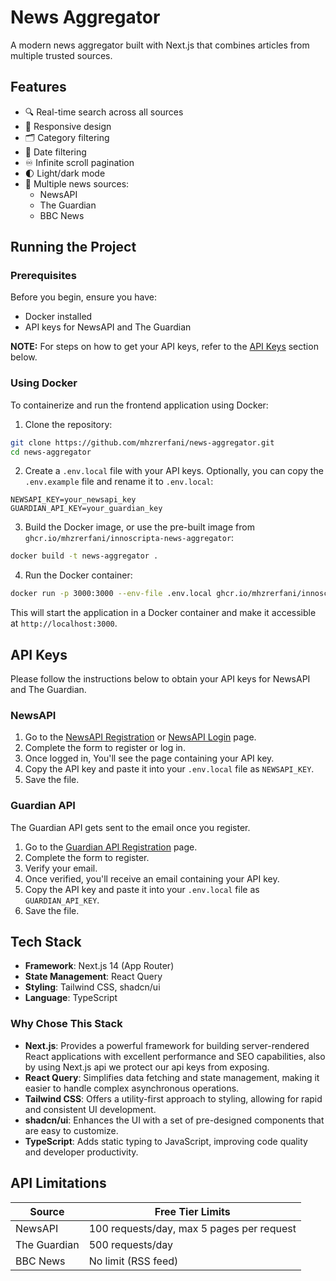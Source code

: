 # News Aggregator

A modern news aggregator built with Next.js that combines articles from multiple trusted sources.

## Features

- 🔍 Real-time search across all sources
- 📱 Responsive design
- 🗂️ Category filtering
- 📅 Date filtering
- ♾️ Infinite scroll pagination
- 🌓 Light/dark mode
- 📰 Multiple news sources:
  - NewsAPI
  - The Guardian
  - BBC News

## Running the Project

### Prerequisites

Before you begin, ensure you have:

- Docker installed
- API keys for NewsAPI and The Guardian

**NOTE:** For steps on how to get your API keys, refer to the [API Keys](#api-keys) section below.

### Using Docker

To containerize and run the frontend application using Docker:

1. Clone the repository:

```bash
git clone https://github.com/mhzrerfani/news-aggregator.git
cd news-aggregator
```

2. Create a `.env.local` file with your API keys. Optionally, you can copy the `.env.example` file and rename it to `.env.local`:

```plaintext
NEWSAPI_KEY=your_newsapi_key
GUARDIAN_API_KEY=your_guardian_key
```

3. Build the Docker image, or use the pre-built image from `ghcr.io/mhzrerfani/innoscripta-news-aggregator`:

```bash
docker build -t news-aggregator .
```

4. Run the Docker container:

```bash
docker run -p 3000:3000 --env-file .env.local ghcr.io/mhzrerfani/innoscripta-news-aggregator:main
```

This will start the application in a Docker container and make it accessible at `http://localhost:3000`.

## API Keys

Please follow the instructions below to obtain your API keys for NewsAPI and The Guardian.

### NewsAPI

1. Go to the [NewsAPI Registration](https://newsapi.org/register) or [NewsAPI Login](https://newsapi.org/account) page.
2. Complete the form to register or log in.
3. Once logged in, You'll see the page containing your API key.
4. Copy the API key and paste it into your `.env.local` file as `NEWSAPI_KEY`.
5. Save the file.

### Guardian API

The Guardian API gets sent to the email once you register.

1. Go to the [Guardian API Registration](https://bonobo.capi.gutools.co.uk/register/developer) page.
2. Complete the form to register.
3. Verify your email.
4. Once verified, you'll receive an email containing your API key.
5. Copy the API key and paste it into your `.env.local` file as `GUARDIAN_API_KEY`.
6. Save the file.

## Tech Stack

- **Framework**: Next.js 14 (App Router)
- **State Management**: React Query
- **Styling**: Tailwind CSS, shadcn/ui
- **Language**: TypeScript

### Why Chose This Stack

- **Next.js**: Provides a powerful framework for building server-rendered React applications with excellent performance and SEO capabilities, also by using Next.js api we protect our api keys from exposing.
- **React Query**: Simplifies data fetching and state management, making it easier to handle complex asynchronous operations.
- **Tailwind CSS**: Offers a utility-first approach to styling, allowing for rapid and consistent UI development.
- **shadcn/ui**: Enhances the UI with a set of pre-designed components that are easy to customize.
- **TypeScript**: Adds static typing to JavaScript, improving code quality and developer productivity.

## API Limitations

| Source       | Free Tier Limits                          |
| ------------ | ----------------------------------------- |
| NewsAPI      | 100 requests/day, max 5 pages per request |
| The Guardian | 500 requests/day                          |
| BBC News     | No limit (RSS feed)                       |
